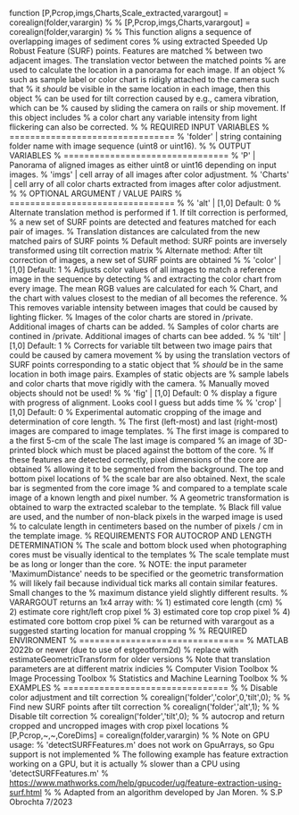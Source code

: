 function [P,Pcrop,imgs,Charts,Scale_extracted,varargout] = corealign(folder,varargin)
% 
% [P,Pcrop,imgs,Charts,varargout] = corealign(folder,varargin)
% 
% This function aligns a sequence of overlapping images of sediment cores
% using extracted Speeded Up Robust Feature (SURF) points. Features are matched
% between two adjacent images. The translation vector between the matched points
% are used to calculate the location in a panorama for each image. If an object
% such as sample label or color chart is ridigly attached to the camera such that
% it *should* be visible in the same location in each image, then this object
% can be used for tilt correction caused by e.g., camera vibration, which can be
% caused by sliding the camera on rails or ship movement. If this object includes
% a color chart any variable intensity from light flickering can also be corrected.
% 
% REQUIRED INPUT VARIABLES
% ================================
% 'folder' | string containing folder name with image sequence (uint8 or uint16).
%
% OUTPUT VARIABLES
% ================================
% 'P' | Panorama of aligned images as either uint8 or uint16 depending on input images.
% 'imgs' | cell array of all images after color adjustment.
% 'Charts' | cell arry of all color charts extracted from images after color adjustment.
%
% OPTIONAL ARGUMENT / VALUE PAIRS
% ================================
% 
% 'alt' | [1,0] Default: 0
% Alternate translation method is performed if 1. If tilt correction is performed,
% a new set of SURF points are detected and features matched for each pair of images.
% Translation distances are calculated from the new matched pairs of SURF points
% Default method: SURF points are inversely transformed using tilt correction matrix
% Alternate method: After tilt correction of images, a new set of SURF points are obtained
% 
% 'color' | [1,0] Default: 1
% Adjusts color values of all images to match a reference image in the sequence by detecting
% and extracting the color chart from every image. The mean RGB values are calculated for each
% Chart, and the chart with values closest to the median of all becomes the reference.
% This removes variable intensity between images that could be caused by lighting flicker.
% Images of the color charts are stored in /private. Additional images of charts can be added.
% Samples of color charts are contined in /private. Additional images of charts can bee added.
% 
% 'tilt' | [1,0] Default: 1
% Corrects for variable tilt between two image pairs that could be caused by camera movement
% by using the translation vectors of SURF points corresponding to a static object that
% *should* be in the same location in both image pairs. Examples of static objects are
% sample labels and color charts that move rigidly with the camera.
% Manually moved objects should not be used!
% 
% 'fig' | [1,0] Default: 0
% display a figure with progress of alignment. Looks cool I guess but adds time
% 
% 'crop' | [1,0] Default: 0
% Experimental automatic cropping of the image and determination of core length.
% The first (left-most) and last (right-most) images are compared to image templates.
% The first image is compared to a the first 5-cm of the scale The last image is compared
% an image of 3D-printed block which must be placed against the bottom of the core.
% If these features are detected correctly, pixel dimensions of the core are obtained
% allowing it to be segmented from the background. The top and bottom pixel locations of
% the scale bar are also obtained. Next, the scale bar is segmented from the core image
% and compared to a template scale image of a known length and pixel number.
% A geometric transformation is obtained to warp the extracted scalebar to the template.
% Black fill value are used, and the number of non-black pixels in the warped image is used
% to calculate length in centimeters based on the number of pixels / cm in the template image.
% REQUIREMENTS FOR AUTOCROP AND LENGTH DETERMINATION
% The scale and bottom block used when photographing cores must be visually identical to the templates
% The scale template must be as long or longer than the core.
% NOTE: the input parameter 'MaximumDistance' needs to be specified or the geometric transformation 
% will likely fail because individual tick marks all contain similar features. Small changes to the
% maximum distance yield slightly different results.
% VARARGOUT returns an 1x4 array with:
% 1) estimated core length (cm)
% 2) estimate core right/left crop pixel
% 3) estimated core top crop pixel
% 4) estimated core bottom crop pixel
% can be returned with varargout as a suggested starting location for manual cropping
% 
% REQUIRED ENVIRONMENT
% ================================
% MATLAB 2022b or newer (due to use of estgeotform2d)
% 	replace with estimateGeometricTransform for older versions
% 	Note that translation parameters are at different matrix indicies 
% Computer Vision Toolbox
% Image Processing Toolbox
% Statistics and Machine Learning Toolbox
% 
% EXAMPLES
% ================================
% 
% Disable color adjustment and tilt correction
% corealign('folder','color',0,'tilt',0);
% 
% Find new SURF points after tilt correction
% corealign('folder','alt',1);
% 
% Disable tilt correction
% corealign('folder','tilt',0);
% 
% autocrop and return cropped and uncropped images with crop pixel locations
% [P,Pcrop,~,~,CoreDims] = corealign(folder,varargin)
% 
% Note on GPU usage:
% 'detectSURFFeatures.m' does not work on GpuArrays, so Gpu support is not implemented
% The following example has feature extraction working on a GPU, but it is actually
% slower than a CPU using 'detectSURFFeatures.m'
% https://www.mathworks.com/help/gpucoder/ug/feature-extraction-using-surf.html
% 
% Adapted from an algorithm developed by Jan Moren.
% S.P Obrochta 7/2023
